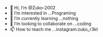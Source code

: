 - 👋 Hi, I’m @Zuko-2002
- 👀 I’m interested in ...Programing
- 🌱 I’m currently learning ...nothing
- 💞️ I’m looking to collaborate on ...coding
- 📫 How to reach me ...instagram:zuko_r3kt

<!---
Zuko-2002/Zuko-2002 is a ✨ special ✨ repository because its `README.md` (this file) appears on your GitHub profile.
You can click the Preview link to take a look at your changes.
--->
